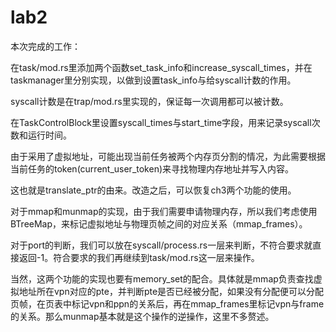 # lab2

本次完成的工作：

在task/mod.rs里添加两个函数set_task_info和increase_syscall_times，并在taskmanager里分别实现，以做到设置task_info与给syscall计数的作用。

syscall计数是在trap/mod.rs里实现的，保证每一次调用都可以被计数。

在TaskControlBlock里设置syscall_times与start_time字段，用来记录syscall次数和运行时间。

由于采用了虚拟地址，可能出现当前任务被两个内存页分割的情况，为此需要根据当前任务的token(current_user_token)来寻找物理内存地址并写入内容。

这也就是translate_ptr的由来。改造之后，可以恢复ch3两个功能的使用。



对于mmap和munmap的实现，由于我们需要申请物理内存，所以我们考虑使用BTreeMap，来标记虚拟地址与物理页帧之间的对应关系（mmap_frames）。

对于port的判断，我们可以放在syscall/process.rs一层来判断，不符合要求就直接返回-1。符合要求的我们再继续到task/mod.rs这一层来操作。

当然，这两个功能的实现也要有memory_set的配合。具体就是mmap负责查找虚拟地址所在vpn对应的pte，并判断pte是否已经被分配，如果没有分配便可以分配页帧，在页表中标记vpn和ppn的关系后，再在mmap_frames里标记vpn与frame的关系。那么munmap基本就是这个操作的逆操作，这里不多赘述。